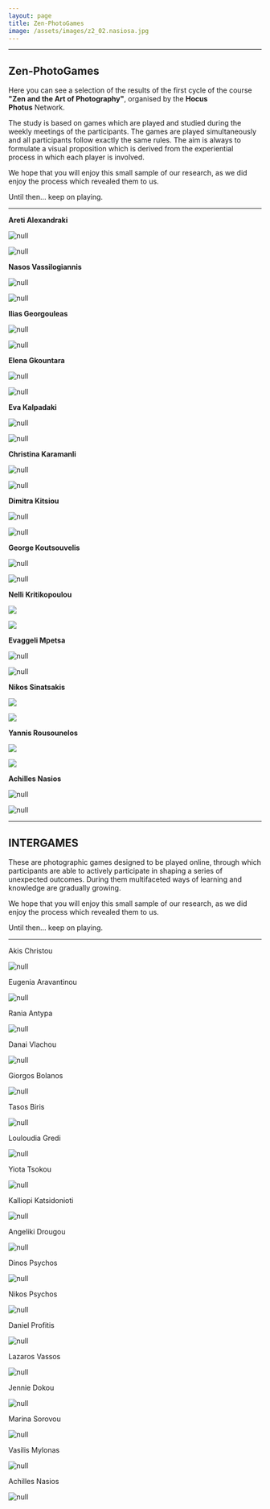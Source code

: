 ```yaml
---
layout: page
title: Zen-PhotoGames
image: /assets/images/z2_02.nasiosa.jpg
---
```

- - -

## **Zen-PhotoGames**

Here you can see a selection of the results of the first cycle of the course \
**"Zen and the Art of Photography"**, organised by the **Hocus Photus** Network.

The study is based on games which are played and studied during the weekly meetings of the participants.  The games are played simultaneously and all participants follow exactly the same rules. The aim is always to formulate a visual proposition which is derived from the experiential process in which each player is involved.

We hope that you will enjoy this small sample of our research, as we did enjoy the process which revealed them to us.

Until then… keep on playing.

- - -

**Areti Alexandraki**

![null](/assets/images/d08_alexandrakia.jpg)

![null](/assets/images/t8_alexandrakia.jpg)

**Nasos Vassilogiannis**

![null](/assets/images/d11_vassiloyannisn.jpg)

![null](/assets/images/tr06_vassiloyannisn.jpg)

**Ilias Georgouleas**

![null](/assets/images/pg10_02d-georguleaas-.jpg)

![null](/assets/images/01georgouleas-triptixo.jpg)

**Elena Gkountara**

![null](/assets/images/pg06_gkountarae.jpg)

![null](/assets/images/triptyph_07_gkountarae.jpg)

**Eva Kalpadaki**

![null](/assets/images/d06_kalpadakie.jpg)

![null](/assets/images/triptych09_kalpadakie.jpg)

**Christina Karamanli**

![null](/assets/images/21.jpg)

![null](/assets/images/22.jpg)

**Dimitra Kitsiou**

![null](/assets/images/d10_kitsioud.jpg)

![null](/assets/images/z2_kitsioud_triptych_09.jpg)

**George Koutsouvelis**

![null](/assets/images/pg_9_koutsouvelisg_3.jpg)

![null](/assets/images/triptych_4b.jpg)

**Nelli Kritikopoulou**

![](/assets/images/d05_νέλλη-κρητικοπούλου.jpg)

![](/assets/images/05_νέλλη-κρητικοπούλου.jpg)

**Evaggeli Mpetsa**

![null](/assets/images/δίπτυχο08.betsae.jpg)

![null](/assets/images/triptyxo.05.betsae.jpg)

**Nikos Sinatsakis**

![](/assets/images/d05_sinatsakisn.jpg)

![](/assets/images/trip4.jpg)

**Yannis Rousounelos**

![](/assets/images/d05_rousounelosy.jpg)

![](/assets/images/d10_rousounelosy.jpg)

**Achilles Nasios**

![null](/assets/images/z2_06.nasiosa.jpg)

![null](/assets/images/z1_3_04.nasiosa.jpg)

- - -

## **INTERGAMES**

These are photographic games designed to be played online, through which participants are able to actively participate in shaping a series of unexpected outcomes. During them multifaceted ways of learning and knowledge are gradually growing.

We hope that you will enjoy this small sample of our research, as we did enjoy the process which revealed them to us.

Until then… keep on playing.

- - -

Akis Christou

![null](/assets/images/christou.jpg)

Eugenia Aravantinou

![null](/assets/images/aravantinou.jpg)

Rania Antypa

![null](/assets/images/antypa.jpg)

Danai Vlachou

![null](/assets/images/vlachou.jpg)

Giorgos Bolanos

![null](/assets/images/bolanos.jpg)

Tasos Biris

![null](/assets/images/biris.jpg)

Louloudia Gredi

![null](/assets/images/gredilou.jpg)

Yiota Tsokou

![null](/assets/images/tsokou.jpg)

Kalliopi Katsidonioti

![null](/assets/images/katsidonioti.jpg)

Angeliki Drougou

![null](/assets/images/drougou.jpg)

Dinos Psychos

![null](/assets/images/dpsichos.jpg)

Nikos Psychos

![null](/assets/images/psichosn_i-g.jpg)

Daniel Profitis

![null](/assets/images/profitisok.jpg)

Lazaros Vassos

![null](/assets/images/vassosl-i-g.jpg)

Jennie Dokou

![null](/assets/images/dokou.jpg)

Marina Sorovou

![null](/assets/images/sorovouok.jpg)

Vasilis Mylonas

![null](/assets/images/mylonas.jpg)

Achilles Nasios

![null](/assets/images/nasiosa.jpg)
